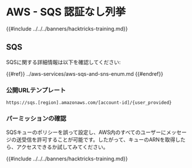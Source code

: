 # AWS - SQS 認証なし列挙

{{#include ../../../banners/hacktricks-training.md}}

## SQS

SQSに関する詳細情報は以下を確認してください:

{{#ref}}
../aws-services/aws-sqs-and-sns-enum.md
{{#endref}}

### 公開URLテンプレート
```
https://sqs.[region].amazonaws.com/[account-id]/{user_provided}
```
### パーミッションの確認

SQSキューのポリシーを誤って設定し、AWS内のすべてのユーザーにメッセージの送受信を許可することが可能です。したがって、キューのARNを取得したら、アクセスできるか試してみてください。

{{#include ../../../banners/hacktricks-training.md}}
